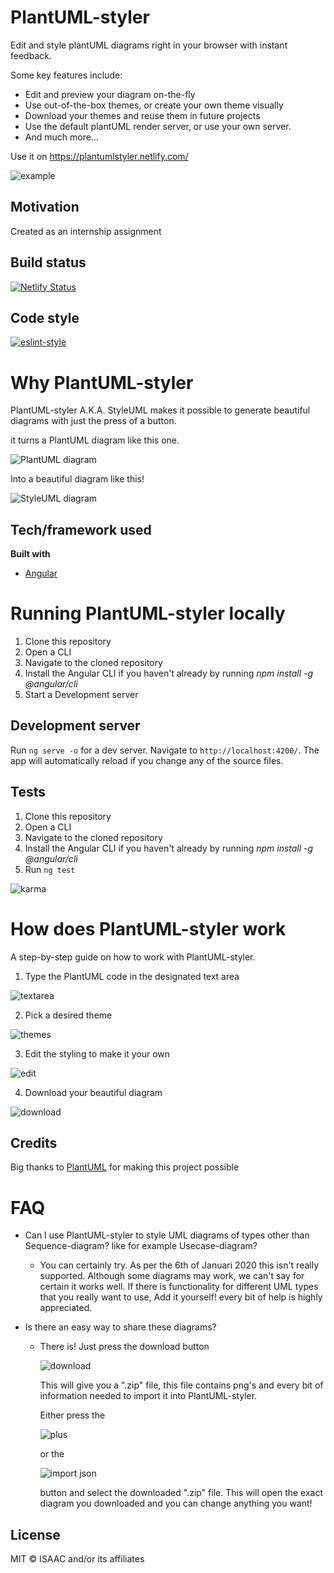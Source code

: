 # PlantUML-styler
Edit and style plantUML diagrams right in your browser with instant feedback. 

Some key features include:
* Edit and preview your diagram on-the-fly
* Use out-of-the-box themes, or create your own theme visually
* Download your themes and reuse them in future projects
* Use the default plantUML render server, or use your own server.
* And much more...

Use it on https://plantumlstyler.netlify.com/

![example](https://github.com/isaaceindhoven/plantuml-styler/blob/master/Readme_Assets/example.png)

## Motivation
Created as an internship assignment

## Build status
[![Netlify Status](https://api.netlify.com/api/v1/badges/9a5fc7e5-6a6a-4143-a3b2-38ed07237a5a/deploy-status)](https://app.netlify.com/sites/plantumlstyler/deploys)

## Code style
[![eslint-style](https://img.shields.io/badge/code%20style-eslint-brightgreen.svg?style=flat)](https://github.com/palantir/tslint)
 
# Why PlantUML-styler
PlantUML-styler A.K.A. StyleUML makes it possible to generate beautiful diagrams with just the press of a button.

it turns a PlantUML diagram like this one.

![PlantUML diagram](https://github.com/isaaceindhoven/plantuml-styler/blob/master/Readme_Assets/plantuml.png)

Into a beautiful diagram like this! 

![StyleUML diagram](https://github.com/isaaceindhoven/plantuml-styler/blob/master/Readme_Assets/styleuml.png)

## Tech/framework used
<b>Built with</b>
- [Angular](https://angular.io/)

# Running PlantUML-styler locally
1. Clone this repository
2. Open a CLI
3. Navigate to the cloned repository
4. Install the Angular CLI if you haven't already by running _npm install -g @angular/cli_
5. Start a Development server
## Development server
Run `ng serve -o` for a dev server. Navigate to `http://localhost:4200/`. The app will automatically reload if you change any of the source files.

## Tests
1. Clone this repository
2. Open a CLI
3. Navigate to the cloned repository
4. Install the Angular CLI if you haven't already by running _npm install -g @angular/cli_
5. Run `ng test`

![karma](https://github.com/isaaceindhoven/plantuml-styler/blob/master/Readme_Assets/karma.png)

# How does PlantUML-styler work
A step-by-step guide on how to work with PlantUML-styler.
1. Type the PlantUML code in the designated text area 

![textarea](https://github.com/isaaceindhoven/plantuml-styler/blob/master/Readme_Assets/textarea.png)

2. Pick a desired theme 

![themes](https://github.com/isaaceindhoven/plantuml-styler/blob/master/Readme_Assets/themes.png)

3. Edit the styling to make it your own 

![edit](https://github.com/isaaceindhoven/plantuml-styler/blob/master/Readme_Assets/edit.png)

4. Download your beautiful diagram 

![download](https://github.com/isaaceindhoven/plantuml-styler/blob/master/Readme_Assets/download.png)

## Credits
Big thanks to [PlantUML](https://plantuml.com/) for making this project possible 

# FAQ
- Can I use PlantUML-styler to style UML diagrams of types other than Sequence-diagram? like for example Usecase-diagram?
  - You can certainly try. As per the 6th of Januari 2020 this isn't really supported. Although some diagrams may work, we can't say for   certain it works well. If there is functionality for different UML types that you really want to use, Add it yourself! every bit of     help is highly appreciated.

- Is there an easy way to share these diagrams?
  - There is! Just press the download button 
  
    ![download](https://github.com/isaaceindhoven/plantuml-styler/blob/master/Readme_Assets/download.png)
    
    This will give you a ".zip" file, this file contains png's and every bit of information needed to import it into PlantUML-styler.
    
    Either press the 
    
    ![plus](https://github.com/isaaceindhoven/plantuml-styler/blob/master/Readme_Assets/Plus.png)
    
    or the 
    
    ![import json](https://github.com/isaaceindhoven/plantuml-styler/blob/master/Readme_Assets/ImportJSON.png)
    
    button and select the downloaded ".zip" file.
    This will open the exact diagram you downloaded and you can change anything you want!


## License
MIT © ISAAC and/or its affiliates
